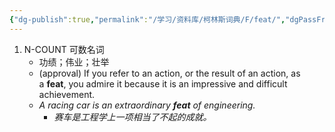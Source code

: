 ```yaml
---
{"dg-publish":true,"permalink":"/学习/资料库/柯林斯词典/F/feat/","dgPassFrontmatter":true}
---
```


1. N-COUNT 可数名词
	- 功绩；伟业；壮举
	- (approval) If you refer to an action, or the result of an action, as a **feat**, you admire it because it is an impressive and difficult achievement.
	- *A racing car is an extraordinary **feat** of engineering.*
		- *赛车是工程学上一项相当了不起的成就。*